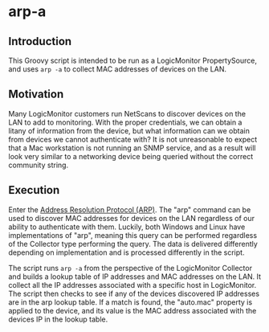 # arp-a
## Introduction
This Groovy script is intended to be run as a LogicMonitor PropertySource, and uses `arp -a` to collect MAC addresses of devices on the LAN.

## Motivation
Many LogicMonitor customers run NetScans to discover devices on the LAN to add to monitoring.  With the proper credentials, we can obtain a litany of information from the device, but what information can we obtain from devices we cannot authenticate with?  It is not unreasonable to expect that a Mac workstation is not running an SNMP service, and as a result will look very similar to a networking device being queried without the correct community string.

## Execution
Enter the [Address Resolution Protocol (ARP)](https://www.cellstream.com/reference-reading/tipsandtricks/219-what-is-the-arp-command-and-how-can-i-use-it).  The "arp" command can be used to discover MAC addresses for devices on the LAN regardless of our ability to authenticate with them.  Luckily, both Windows and Linux have implementations of "arp", meaning this query can be performed regardless of the Collector type performing the query.  The data is delivered differently depending on implementation and is processed differently in the script.

The script runs `arp -a` from the perspective of the LogicMonitor Collector and builds a lookup table of IP addresses and MAC addresses on the LAN.  It collect all the IP addresses associated with a specific host in LogicMonitor.  The script then checks to see if any of the devices discovered IP addresses are in the arp lookup table.  If a match is found, the "auto.mac" property is applied to the device, and its value is the MAC address associated with the devices IP in the lookup table.
